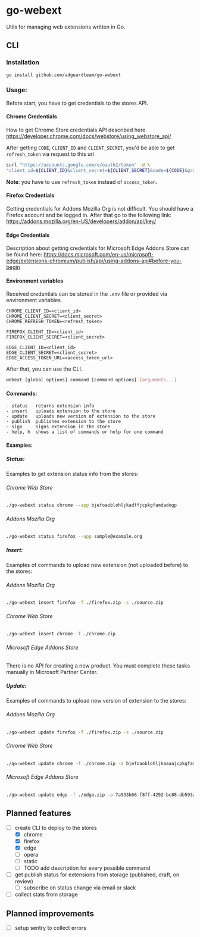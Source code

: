 # go-webext

Utils for managing web extensions written in Go.

## CLI

### Installation

```bash
go install github.com/adguardteam/go-webext
```

### Usage:

Before start, you have to get credentials to the stores API.

#### Chrome Credentials

How to get Chrome Store credentials API described here https://developer.chrome.com/docs/webstore/using_webstore_api/

After getting `CODE`, `CLIENT_ID` and `CLIENT_SECRET`, you'd be able to get `refresh_token` via request to this url

```bash
curl "https://accounts.google.com/o/oauth2/token" -d \
"client_id=${CLIENT_ID}&client_secret=${CLIENT_SECRET}&code=${CODE}&grant_type=authorization_code&redirect_uri=urn:ietf:wg:oauth:2.0:oob"
```

**Note**: you have to use `refresh_token` instead of `access_token`.

#### Firefox Credentials

Getting credentials for Addons Mozilla Org is not difficult. You should have a Firefox account and be logged in. After
that go to the following link: https://addons.mozilla.org/en-US/developers/addon/api/key/

#### Edge Credentials

Description about getting credentials for Microsoft Edge Addons Store can be found
here: https://docs.microsoft.com/en-us/microsoft-edge/extensions-chromium/publish/api/using-addons-api#before-you-begin

#### Environment variables

Received credentials can be stored in the `.env` file or provided via environment variables.

```dotenv
CHROME_CLIENT_ID=<client_id>
CHROME_CLIENT_SECRET=<client_secret>
CHROME_REFRESH_TOKEN=<refresh_token>

FIREFOX_CLIENT_ID=<client_id>
FIREFOX_CLIENT_SECRET=<client_secret>

EDGE_CLIENT_ID=<client_id>
EDGE_CLIENT_SECRET=<client_secret>
EDGE_ACCESS_TOKEN_URL=<access_token_url>
```

After that, you can use the CLI.

```sh
webext [global options] command [command options] [arguments...]
```

#### Commands:

```
- status   returns extension info
- insert   uploads extension to the store
- update   uploads new version of extension to the store
- publish  publishes extension to the store
- sign     signs extension in the store
- help, h  shows a list of commands or help for one command
```

#### Examples:

##### Status:

Examples to get extension status info from the stores:

###### Chrome Web Store

```sh
./go-webext status chrome --app bjefoaoblohljkadffjcpkgfamdadogp
```

###### Addons Mozilla Org

```sh
./go-webext status firefox --app sample@example.org
```

##### Insert:
Examples of commands to upload new extension (not uploaded before) to the stores:

###### Addons Mozilla Org

```sh
./go-webext insert firefox -f ./firefox.zip -s ./source.zip
```

###### Chrome Web Store

```sh
./go-webext insert chrome -f ./chrome.zip
```

###### Microsoft Edge Addons Store

There is no API for creating a new product. You must complete these tasks manually in Microsoft Partner Center.

##### Update:
Examples of commands to upload new version of extension to the stores:

###### Addons Mozilla Org

```sh
./go-webext update firefox -f ./firefox.zip -s ./source.zip
```

###### Chrome Web Store

```sh
./go-webext update chrome -f ./chrome.zip -a bjefoaoblohljkaaaajcpkgfamdadogp
```

###### Microsoft Edge Addons Store

```sh
./go-webext update edge -f ./edge.zip -a 7a933b66-f8ff-4292-bc88-db593afg4bf8
```

## Planned features

- [ ] create CLI to deploy to the stores
    - [x] chrome
    - [x] firefox
    - [x] edge
    - [ ] opera
    - [ ] static
    - [ ] TODO add description for every possible command
- [ ] get publish status for extensions from storage (published, draft, on review)
    - [ ] subscribe on status change via email or slack
- [ ] collect stats from storage

## Planned improvements

- [ ] setup sentry to collect errors
